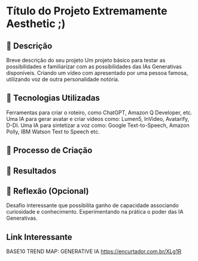 # Título do Projeto Extremamente Aesthetic ;)

## 📒 Descrição
Breve descrição do seu projeto
Um projeto básico para testar as possibilidades e familiarizar com as possibilidades das IAs Generativas disponíveis. Criando um vídeo com apresentado por uma pessoa famosa, utilizando voz de outra personalidade notória.


## 🤖 Tecnologias Utilizadas
Ferramentas para criar o roteiro, como ChatGPT, Amazon Q Developer, etc.
Uma IA para gerar avatar e criar vídeos como: Lumen5, InVideo, Avatarify, D-DI.
Uma IA para sintetizar a voz como: Google Text-to-Speech, Amazon Polly, IBM Watson Text to Speech etc.

## 🧐 Processo de Criação


## 🚀 Resultados


## 💭 Reflexão (Opcional)
Desafio interessante que possibilita ganho de capacidade associando curiosidade e conhecimento. Experimentando na prática o poder das IA Generativas.


## Link Interessante
BASE10 TREND MAP: GENERATIVE IA
https://encurtador.com.br/XLg1R

